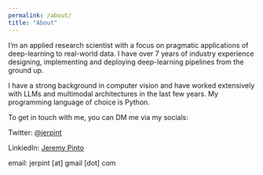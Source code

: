 ```yaml
---
permalink: /about/
title: "About"
---
```


I’m an applied research scientist with a focus on pragmatic applications of deep-learning to real-world data. 
I have over 7 years of industry experience designing, implementing and deploying deep-learning pipelines from the
ground up. 

I have a strong background in computer vision and have worked extensively with LLMs and multimodal architectures in the last few years. 
My programming language of choice is Python.

To get in touch with me, you can DM me via my socials:


Twitter: [@jerpint](https://x.com/jerpint)

LinkiedIn: [Jeremy Pinto](https://www.linkedin.com/in/jeremy-pinto/)

email: jerpint [at] gmail [dot] com
